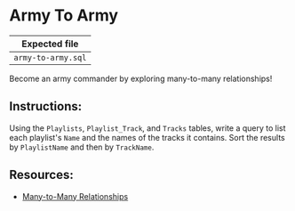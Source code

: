# Army To Army

| Expected file |
| ------------- |
| `army-to-army.sql` |

Become an army commander by exploring many-to-many relationships!

## Instructions:

Using the `Playlists`, `Playlist_Track`, and `Tracks` tables, write a query to list each playlist's `Name` and the names of the tracks it contains. Sort the results by `PlaylistName` and then by `TrackName`.

## Resources:

- [Many-to-Many Relationships](https://en.wikipedia.org/wiki/Many-to-many_(data_model))
